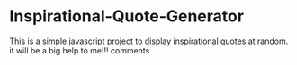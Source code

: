 # Inspirational-Quote-Generator
This is a simple javascript project to display inspirational quotes at random.
it will be a big help to me!!! comments
